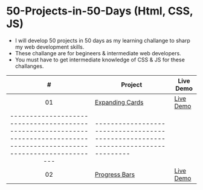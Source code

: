 # 50-Projects-in-50-Days (Html, CSS, JS)

- I will develop 50 projects in 50 days as my learning challange to sharp my web development skills.
- These challange are for begineers & intermediate web developers.
- You must have to get intermediate knowledge of CSS & JS for these challanges.

|  #  | Project                                                                                                                     | Live Demo                                                                         |
| :-: | --------------------------------------------------------------------------------------------------------------------------- | --------------------------------------------------------------------------------- |
| 01  | [Expanding Cards]()                             | [Live Demo](https://expandingcards-p1.netlify.app)
--------------------------------------------------------------------------------------------------------------------------- | --------------------------------------------------------------------------------- |
| 02  | [Progress Bars]()                             | [Live Demo](https://progress-bar-p2.netlify.app)
 
